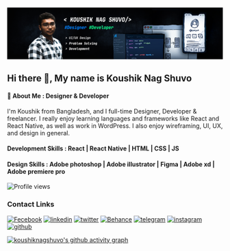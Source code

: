 ![Designer & Developer](https://github.com/koushiknagshuvo/koushiknagshuvo/blob/master/koushik%20new%20banar.jpg?raw=true)

## Hi there 👋, My name is Koushik Nag Shuvo
#### 🚀 About Me : Designer & Developer

I'm Koushik from Bangladesh, and I full-time Designer, Developer & freelancer. I really enjoy learning languages and frameworks like React and React Native, as well as work in WordPress. I also enjoy wireframing, UI, UX, and design in general.

#### Development Skills : React | React Native | HTML | CSS | JS
#### Design  Skills : Adobe photoshop | Adobe illustrator | Figma | Adobe xd | Adobe premiere pro

![Profile views](https://gpvc.arturio.dev/koushiknagshuvo)  
### Contact Links
[![Fecebook](https://img.shields.io/badge/facebook-1877F2?style=for-the-badge&logo=facebook&logoColor=white)](https://www.facebook.com/koushiknag.shuvo)
[![linkedin](https://img.shields.io/badge/linkedin-0A66C2?style=for-the-badge&logo=linkedin&logoColor=white)](https://www.linkedin.com/in/koushik-nag-shuvo-bb46a4196/)
[![twitter](https://img.shields.io/badge/twitter-1DA1F2?style=for-the-badge&logo=twitter&logoColor=white)](https://twitter.com/KoushikShuvo5)
[![Behance](https://img.shields.io/badge/Behance-004BBE?style=for-the-badge&logo=Behance&logoColor=white)](https://www.behance.net/koushiknag)
[![telegram](https://img.shields.io/badge/telegram-1877F2?style=for-the-badge&logo=telegram&logoColor=white)](https://web.telegram.org/#/im?p=u777000_2419912564689948202)
[![instagram](https://img.shields.io/badge/instagram-E4405F?style=for-the-badge&logo=instagram&logoColor=white)](https://www.instagram.com/koushik1512971/?hl=en)
[![github](https://img.shields.io/badge/github-24292E?style=for-the-badge&logo=github&logoColor=white)](https://github.com/koushiknagshuvo)


[![koushiknagshuvo's github activity graph](https://github-readme-activity-graph.cyclic.app/graph?username=koushiknagshuvo)](https://github.com/koushiknagshuvo/github-readme-activity-graph)






